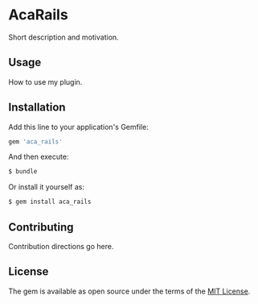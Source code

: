 # AcaRails
Short description and motivation.

## Usage
How to use my plugin.

## Installation
Add this line to your application's Gemfile:

```ruby
gem 'aca_rails'
```

And then execute:
```bash
$ bundle
```

Or install it yourself as:
```bash
$ gem install aca_rails
```

## Contributing
Contribution directions go here.

## License
The gem is available as open source under the terms of the [MIT License](http://opensource.org/licenses/MIT).
